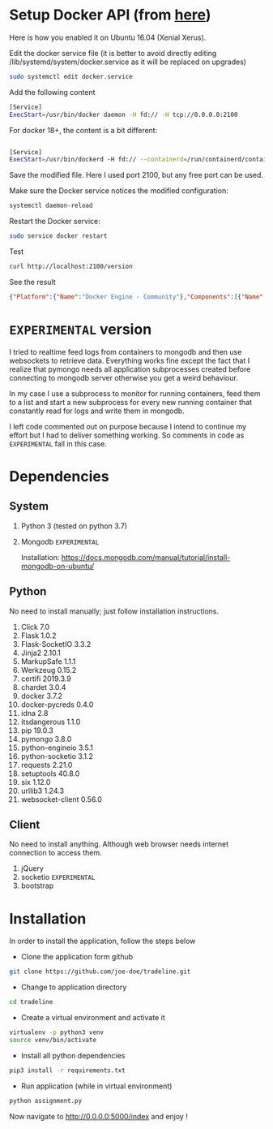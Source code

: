# Setup Docker API (from [here](https://stackoverflow.com/questions/37178824/how-do-i-find-the-docker-rest-api-url))

Here is how you enabled it on Ubuntu 16.04 (Xenial Xerus).

Edit the docker service file (it is better to avoid directly editing /lib/systemd/system/docker.service as it will be replaced on upgrades)

```bash
sudo systemctl edit docker.service
```

Add the following content

```bash
[Service]
ExecStart=/usr/bin/docker daemon -H fd:// -H tcp://0.0.0.0:2100
```

For docker 18+, the content is a bit different:
```bash

[Service]
ExecStart=/usr/bin/dockerd -H fd:// --containerd=/run/containerd/containerd.sock -H tcp://0.0.0.0:2100
```

Save the modified file. Here I used port 2100, but any free port can be used.

Make sure the Docker service notices the modified configuration:

```bash
systemctl daemon-reload
```

Restart the Docker service:

```bash
sudo service docker restart
```

Test
```bash
curl http://localhost:2100/version
```

See the result

```json
{"Platform":{"Name":"Docker Engine - Community"},"Components":[{"Name":"Engine","Version":"18.09.5","Details":{"ApiVersion":"1.39","Arch":"amd64","BuildTime":"2019-04-11T04:10:53.000000000+00:00","Experimental":"false","GitCommit":"e8ff056","GoVersion":"go1.10.8","KernelVersion":"4.15.0-48-generic","MinAPIVersion":"1.12","Os":"linux"}}],"Version":"18.09.5","ApiVersion":"1.39","MinAPIVersion":"1.12","GitCommit":"e8ff056","GoVersion":"go1.10.8","Os":"linux","Arch":"amd64","KernelVersion":"4.15.0-48-generic","BuildTime":"2019-04-11T04:10:53.000000000+00:00"}
```

# `EXPERIMENTAL` version

I tried to realtime feed logs from containers to mongodb and then use websockets to retrieve data.
Everything works fine except the fact that I realize that pymongo needs all application subprocesses created
before connecting to mongodb server otherwise you get a weird behaviour. 

In my case I use a subprocess to monitor for running containers, feed them to a list and start a new subprocess
for every new running container that constantly read for logs and write them in mongodb.

I left code commented out on purpose because I intend to continue my effort but I had to deliver something working.
So comments in code as `EXPERIMENTAL` fall in this case.

# Dependencies

## System

1. Python 3 (tested on python 3.7)
2. Mongodb `EXPERIMENTAL`

   Installation: https://docs.mongodb.com/manual/tutorial/install-mongodb-on-ubuntu/
   
## Python
No need to install manually; just follow installation instructions.

1. Click	7.0
2. Flask	1.0.2
3. Flask-SocketIO	3.3.2
4. Jinja2	2.10.1
5. MarkupSafe	1.1.1
6. Werkzeug	0.15.2
7. certifi	2019.3.9
8. chardet	3.0.4
9. docker	3.7.2
10. docker-pycreds	0.4.0
11. idna	2.8
12. itsdangerous	1.1.0
13. pip	19.0.3
14. pymongo	3.8.0
15. python-engineio	3.5.1
16. python-socketio	3.1.2
17. requests	2.21.0
18. setuptools	40.8.0
19. six	1.12.0
20. urllib3	1.24.3	
21. websocket-client	0.56.0	

## Client
No need to install anything. Although web browser needs internet connection to access them.
1. jQuery
2. socketio `EXPERIMENTAL`
3. bootstrap

# Installation
In order to install the application, follow the steps below

* Clone the application form github
```bash
git clone https://github.com/joe-doe/tradeline.git
```

* Change to application directory
```bash
cd tradeline
```

* Create a virtual environment and activate it
```bash
virtualenv -p python3 venv
source venv/bin/activate
```

* Install all python dependencies
```bash
pip3 install -r requirements.txt
```

* Run application (while in virtual environment)
```bash
python assignment.py
```

Now navigate to http://0.0.0.0:5000/index and enjoy !


